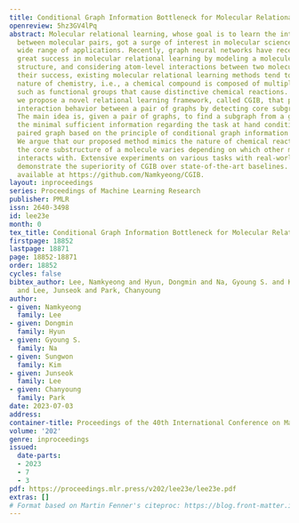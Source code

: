 ```yaml
---
title: Conditional Graph Information Bottleneck for Molecular Relational Learning
openreview: 5hz3GV4lPq
abstract: Molecular relational learning, whose goal is to learn the interaction behavior
  between molecular pairs, got a surge of interest in molecular sciences due to its
  wide range of applications. Recently, graph neural networks have recently shown
  great success in molecular relational learning by modeling a molecule as a graph
  structure, and considering atom-level interactions between two molecules. Despite
  their success, existing molecular relational learning methods tend to overlook the
  nature of chemistry, i.e., a chemical compound is composed of multiple substructures
  such as functional groups that cause distinctive chemical reactions. In this work,
  we propose a novel relational learning framework, called CGIB, that predicts the
  interaction behavior between a pair of graphs by detecting core subgraphs therein.
  The main idea is, given a pair of graphs, to find a subgraph from a graph that contains
  the minimal sufficient information regarding the task at hand conditioned on the
  paired graph based on the principle of conditional graph information bottleneck.
  We argue that our proposed method mimics the nature of chemical reactions, i.e.,
  the core substructure of a molecule varies depending on which other molecule it
  interacts with. Extensive experiments on various tasks with real-world datasets
  demonstrate the superiority of CGIB over state-of-the-art baselines. Our code is
  available at https://github.com/Namkyeong/CGIB.
layout: inproceedings
series: Proceedings of Machine Learning Research
publisher: PMLR
issn: 2640-3498
id: lee23e
month: 0
tex_title: Conditional Graph Information Bottleneck for Molecular Relational Learning
firstpage: 18852
lastpage: 18871
page: 18852-18871
order: 18852
cycles: false
bibtex_author: Lee, Namkyeong and Hyun, Dongmin and Na, Gyoung S. and Kim, Sungwon
  and Lee, Junseok and Park, Chanyoung
author:
- given: Namkyeong
  family: Lee
- given: Dongmin
  family: Hyun
- given: Gyoung S.
  family: Na
- given: Sungwon
  family: Kim
- given: Junseok
  family: Lee
- given: Chanyoung
  family: Park
date: 2023-07-03
address: 
container-title: Proceedings of the 40th International Conference on Machine Learning
volume: '202'
genre: inproceedings
issued:
  date-parts:
  - 2023
  - 7
  - 3
pdf: https://proceedings.mlr.press/v202/lee23e/lee23e.pdf
extras: []
# Format based on Martin Fenner's citeproc: https://blog.front-matter.io/posts/citeproc-yaml-for-bibliographies/
---
```

